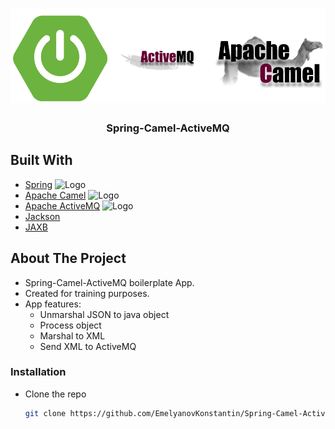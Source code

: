 <h1 align="center">
  <img src="https://github.com/EmelyanovKonstantin/Spring-Camel-ActiveMQ/blob/master/images/img.png?raw=true" style="zoom:80%;" />
</h1>
<p align="center">
  <h3 align="center">Spring-Camel-ActiveMQ</h3>


  <p align="center">

</p>

## Built With
* [Spring](https://spring.io) <img src="https://spring.io/images/spring-logo-9146a4d3298760c2e7e49595184e1975.svg" alt="Logo" width="" height="10">
* [Apache Camel](https://camel.apache.org) <img src="https://camel.apache.org/_/img/logo-d.svg" alt="Logo" width="" height="10">
* [Apache ActiveMQ](https://activemq.apache.org) <img src="https://activemq.apache.org/assets/img/activemq_logo_black_small.png" alt="Logo" width="" height="10">
* [Jackson]()
* [JAXB]()
<!-- ABOUT THE PROJECT -->
## About The Project
* Spring-Camel-ActiveMQ boilerplate App.<br>
* Created for training purposes.<br>
* App features:<br>
  * Unmarshal JSON to java object<br>
  * Process object<br>
  * Marshal to XML<br>
  * Send XML to ActiveMQ<br>
### Installation

* Clone the repo
   ```sh
   git clone https://github.com/EmelyanovKonstantin/Spring-Camel-ActiveMQ.git
   ```